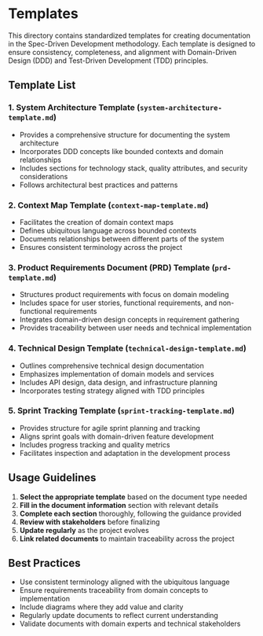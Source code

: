 # Templates

This directory contains standardized templates for creating documentation in the Spec-Driven Development methodology. Each template is designed to ensure consistency, completeness, and alignment with Domain-Driven Design (DDD) and Test-Driven Development (TDD) principles.

## Template List

### 1. System Architecture Template (`system-architecture-template.md`)
- Provides a comprehensive structure for documenting the system architecture
- Incorporates DDD concepts like bounded contexts and domain relationships
- Includes sections for technology stack, quality attributes, and security considerations
- Follows architectural best practices and patterns

### 2. Context Map Template (`context-map-template.md`)
- Facilitates the creation of domain context maps
- Defines ubiquitous language across bounded contexts
- Documents relationships between different parts of the system
- Ensures consistent terminology across the project

### 3. Product Requirements Document (PRD) Template (`prd-template.md`)
- Structures product requirements with focus on domain modeling
- Includes space for user stories, functional requirements, and non-functional requirements
- Integrates domain-driven design concepts in requirement gathering
- Provides traceability between user needs and technical implementation

### 4. Technical Design Template (`technical-design-template.md`)
- Outlines comprehensive technical design documentation
- Emphasizes implementation of domain models and services
- Includes API design, data design, and infrastructure planning
- Incorporates testing strategy aligned with TDD principles

### 5. Sprint Tracking Template (`sprint-tracking-template.md`)
- Provides structure for agile sprint planning and tracking
- Aligns sprint goals with domain-driven feature development
- Includes progress tracking and quality metrics
- Facilitates inspection and adaptation in the development process

## Usage Guidelines

1. **Select the appropriate template** based on the document type needed
2. **Fill in the document information** section with relevant details
3. **Complete each section** thoroughly, following the guidance provided
4. **Review with stakeholders** before finalizing
5. **Update regularly** as the project evolves
6. **Link related documents** to maintain traceability across the project

## Best Practices

- Use consistent terminology aligned with the ubiquitous language
- Ensure requirements traceability from domain concepts to implementation
- Include diagrams where they add value and clarity
- Regularly update documents to reflect current understanding
- Validate documents with domain experts and technical stakeholders